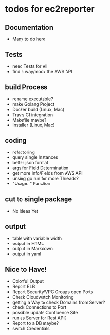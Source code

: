 # todos for ec2reporter

## Documentation
* Many to do here

## Tests
* need Tests for All
* find a way/mock the AWS API

## build Process
* rename executable?
* make Golang Project
* Docker build (Linux, Mac)
* Travis CI integration
* Makefile maybe?
* Installer (Linux, Mac)

## coding
* refactoring
* query single Instances
* better json format
* args for Field Determination
* get more Info/Fields from AWS API
* unsing go run for more Threads?
* "Usage: " Function

## cut to single package
* No Ideas Yet

## output
* table with variable width
* output in HTML
* output in Markdown
* output in yaml

## Nice to Have!
* Colorful Output
* Report ELB
* Report Security/VPC Groups open Ports
* Check Cloudwatch Monitoring
* getting a Way to check Domains from Server?
* check Connections to Port
* possible update Confluence Site
* run as Server for Rest API?
* Report to a DB maybe?
* switch Credentials
